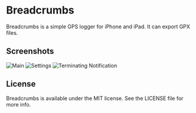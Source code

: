 # Breadcrumbs

Breadcrumbs is a simple GPS logger for iPhone and iPad. It can export GPX files.

## Screenshots

![Main](https://raw.github.com/bcse/Breadcrumbs/master/Screenshots/main.png)
![Settings](https://raw.github.com/bcse/Breadcrumbs/master/Screenshots/settings.png)
![Terminating Notification](https://raw.github.com/bcse/Breadcrumbs/master/Screenshots/terminating.png)

## License

Breadcrumbs is available under the MIT license. See the LICENSE file for more info.
